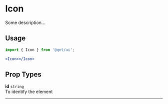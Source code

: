 # Icon

Some description...

## Usage

```js
import { Icon } from '@qnt/ui';
```

```jsx
<Icon></Icon>
```

## Prop Types

**id** `string`<br />
To identify the element

---
